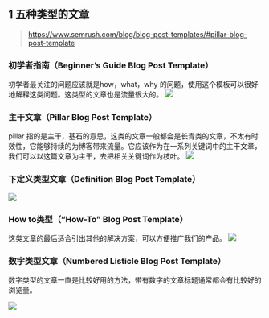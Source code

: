 ## 1 五种类型的文章
> https://www.semrush.com/blog/blog-post-templates/#pillar-blog-post-template

### 初学者指南（Beginner’s Guide Blog Post Template）
初学者最关注的问题应该就是how，what，why 的问题，使用这个模板可以很好地解释这类问题。这类型的文章也是流量很大的。
![](image/2024-01-13-18-47-52.png)


### 主干文章（Pillar Blog Post Template）
pillar 指的是主干，基石的意思，这类的文章一般都会是长青类的文章，不太有时效性，它能够持续的为博客带来流量。它应该作为在一系列关键词中的主干文章，我们可以以这篇文章为主干，去把相关关键词作为枝叶。
![](image/2024-01-13-18-48-05.png)



### 下定义类型文章（Definition Blog Post Template）
![](image/2024-01-13-18-48-36.png)

### How to类型（“How-To” Blog Post Template）
这类文章的最后适合引出其他的解决方案，可以方便推广我们的产品。
![](image/2024-01-13-18-48-48.png)


### 数字类型文章（Numbered Listicle Blog Post Template）
数字类型的文章一直是比较好用的方法，带有数字的文章标题通常都会有比较好的浏览量。

![](image/2024-01-13-18-48-59.png)